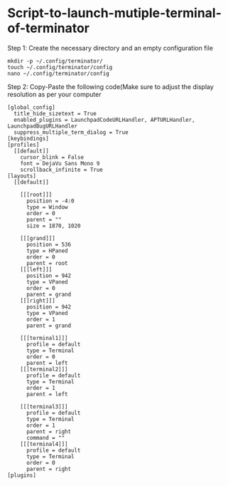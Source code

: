 # Script-to-launch-mutiple-terminal-of-terminator

Step 1: Create the necessary directory and an empty configuration file

```
mkdir -p ~/.config/terminator/
touch ~/.config/terminator/config
nano ~/.config/terminator/config
```

Step 2: Copy-Paste the following code(Make sure to adjust the display resolution as per your computer
```
[global_config]
  title_hide_sizetext = True
  enabled_plugins = LaunchpadCodeURLHandler, APTURLHandler, LaunchpadBugURLHandler
  suppress_multiple_term_dialog = True
[keybindings]
[profiles]
  [[default]]
    cursor_blink = False
    font = DejaVu Sans Mono 9
    scrollback_infinite = True
[layouts]
  [[default]]

    [[[root]]]
      position = -4:0
      type = Window
      order = 0
      parent = ""
      size = 1870, 1020

    [[[grand]]]
      position = 536
      type = HPaned
      order = 0
      parent = root
    [[[left]]]
      position = 942
      type = VPaned
      order = 0
      parent = grand
    [[[right]]]
      position = 942
      type = VPaned
      order = 1
      parent = grand

    [[[terminal1]]]
      profile = default
      type = Terminal
      order = 0
      parent = left
    [[[terminal2]]]
      profile = default
      type = Terminal
      order = 1
      parent = left

    [[[terminal3]]]
      profile = default
      type = Terminal
      order = 1
      parent = right
      command = ""
    [[[terminal4]]]
      profile = default
      type = Terminal
      order = 0
      parent = right
[plugins]
```
